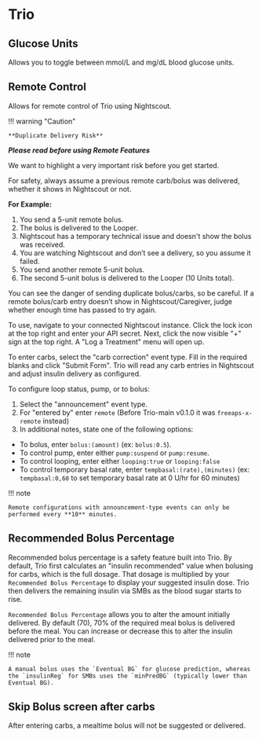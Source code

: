 # Trio
  
## Glucose Units
Allows you to toggle between mmol/L and mg/dL blood glucose units.

## Remote Control
Allows for remote control of Trio using Nightscout.

!!! warning "Caution"
    
    **Duplicate Delivery Risk**

***Please read before using Remote Features***

We want to highlight a very important risk before you get started.

For safety, always assume a previous remote carb/bolus was delivered, whether it shows in Nightscout or not.

**For Example:**
  1. You send a 5-unit remote bolus.
  2. The bolus is delivered to the Looper.
  3. Nightscout has a temporary technical issue and doesn't show the bolus was received.
  4. You are watching Nightscout and don’t see a delivery, so you assume it failed.
  5. You send another remote 5-unit bolus.
  6. The second 5-unit bolus is delivered to the Looper (10 Units total).

You can see the danger of sending duplicate bolus/carbs, so be careful. If a remote bolus/carb entry doesn’t show in Nightscout/Caregiver, judge whether enough time has passed to try again.

To use, navigate to your connected Nightscout instance. Click the lock icon at the top right and enter your API secret. Next, click the now visible "+" sign at the top right. A "Log a Treatment" menu will open up. 

To enter carbs, select the "carb correction" event type. Fill in the required blanks and click "Submit Form". Trio will read any carb entries in Nightscout and adjust insulin delivery as configured.

To configure loop status, pump, or to bolus:

1. Select the "announcement" event type.
2. For "entered by" enter `remote` (Before Trio-main v0.1.0 it was `freeaps-x-remote` instead)
3. In additional notes, state one of the following options:

* To bolus, enter `bolus:(amount)` (ex: `bolus:0.5`).
* To control pump, enter either `pump:suspend` or `pump:resume`. 
* To control looping, enter either `looping:true` or `looping:false`
* To control temporary basal rate, enter `tempbasal:(rate),(minutes)` (ex: `tempbasal:0,60` to set temporary basal rate at 0 U/hr for 60 minutes)

!!! note
    
    Remote configurations with announcement-type events can only be performed every **10** minutes.

## Recommended Bolus Percentage
Recommended bolus percentage is a safety feature built into Trio. By default, Trio first calculates an "insulin recommended" value when bolusing for carbs, which is the full dosage.  That dosage is multiplied by your `Recommended Bolus Percentage` to display your suggested insulin dose. Trio then delivers the remaining insulin via SMBs as the blood sugar starts to rise.

`Recommended Bolus Percentage` allows you to alter the amount initially delivered. By default (70), 70% of the required meal bolus is delivered before the meal. You can increase or decrease this to alter the insulin delivered prior to the meal.

!!! note
    
    A manual bolus uses the `Eventual BG` for glucose prediction, whereas the `insulinReg` for SMBs uses the `minPredBG` (typically lower than Eventual BG).

## Skip Bolus screen after carbs
After entering carbs, a mealtime bolus will not be suggested or delivered.
